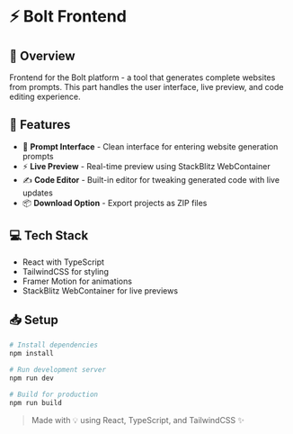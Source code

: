 # ⚡ Bolt Frontend

## 🌟 Overview

Frontend for the Bolt platform - a tool that generates complete websites from prompts. This part handles the user interface, live preview, and code editing experience.

## 🚀 Features

- 🧠 **Prompt Interface** - Clean interface for entering website generation prompts
- ⚡ **Live Preview** - Real-time preview using StackBlitz WebContainer
- ✍️ **Code Editor** - Built-in editor for tweaking generated code with live updates
- 📦 **Download Option** - Export projects as ZIP files

## 💻 Tech Stack

- React with TypeScript
- TailwindCSS for styling
- Framer Motion for animations
- StackBlitz WebContainer for live previews

## 📥 Setup

```bash
# Install dependencies
npm install

# Run development server
npm run dev

# Build for production
npm run build
```

> Made with 💡 using React, TypeScript, and TailwindCSS ✨
